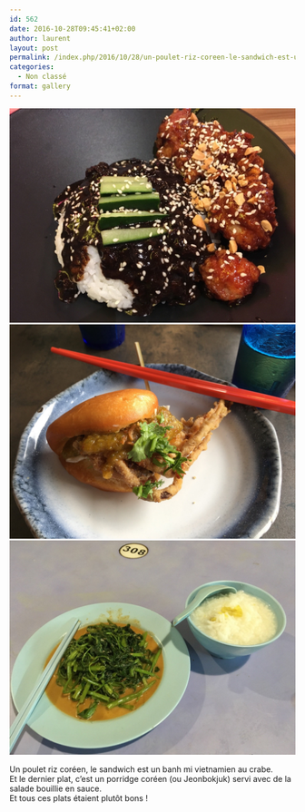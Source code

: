 ```yaml
---
id: 562
date: 2016-10-28T09:45:41+02:00
author: laurent
layout: post
permalink: /index.php/2016/10/28/un-poulet-riz-coreen-le-sandwich-est-un-banh-mi/
categories:
  - Non classé
format: gallery
---
```

<img src="/images/2016/10/tumblr_ofr4g6cCU21uuvt0bo1_1280.jpg" />
<img src="/images/2016/10/tumblr_ofr4g6cCU21uuvt0bo2_1280.jpg" />
<img src="/images/2016/10/tumblr_ofr4g6cCU21uuvt0bo3_1280.jpg" />

Un poulet riz coréen, le sandwich est un banh mi vietnamien au crabe.  
Et le dernier plat, c&rsquo;est un porridge coréen (ou Jeonbokjuk) servi avec de la salade bouillie en sauce.  
Et tous ces plats étaient plutôt bons !